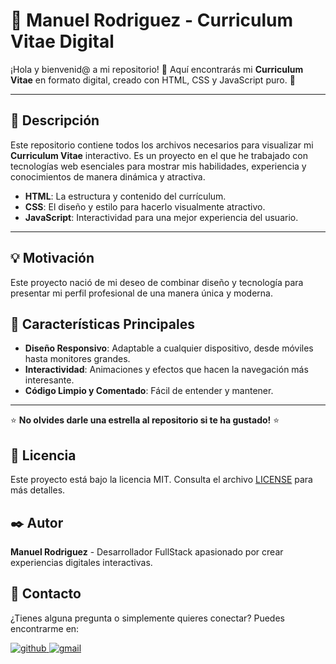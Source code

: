 # 💼 Manuel Rodriguez - Curriculum Vitae Digital

¡Hola y bienvenid@ a mi repositorio! 🎉 Aquí encontrarás mi **Curriculum Vitae** en formato digital, creado con HTML, CSS y JavaScript puro. 🚀

---

## 📝 Descripción

Este repositorio contiene todos los archivos necesarios para visualizar mi **Curriculum Vitae** interactivo. Es un proyecto en el que he trabajado con tecnologías web esenciales para mostrar mis habilidades, experiencia y conocimientos de manera dinámica y atractiva.

- **HTML**: La estructura y contenido del currículum.
- **CSS**: El diseño y estilo para hacerlo visualmente atractivo.
- **JavaScript**: Interactividad para una mejor experiencia del usuario.

---

## 💡 Motivación

Este proyecto nació de mi deseo de combinar diseño y tecnología para presentar mi perfil profesional de una manera única y moderna.

## 🌟 Características Principales

- **Diseño Responsivo**: Adaptable a cualquier dispositivo, desde móviles hasta monitores grandes.
- **Interactividad**: Animaciones y efectos que hacen la navegación más interesante.
- **Código Limpio y Comentado**: Fácil de entender y mantener.

---

⭐️ **No olvides darle una estrella al repositorio si te ha gustado!** ⭐️

## 📝 Licencia

Este proyecto está bajo la licencia MIT. Consulta el archivo [LICENSE](LICENSE) para más detalles.

## ✒️ Autor

**Manuel Rodriguez** - Desarrollador FullStack apasionado por crear experiencias digitales interactivas.

## 📧 Contacto

¿Tienes alguna pregunta o simplemente quieres conectar? Puedes encontrarme en:

<a href="https://www.instagram.com/kobra_gloryg/" target="_blank">
<img src=https://img.shields.io/badge/instagram-%2300acee.svg?color=purple&style=for-the-badge&logo=instagram&logoColor=white alt=github style="margin-bottom: 5px;" />

<a href="mailto:manuel.rodriguez9120@alumnos.udg.mx" target="_blank">
<img src=https://img.shields.io/badge/gmail-%2300acee.svg?color=EA4335&style=for-the-badge&logo=gmail&logoColor=white alt=gmail style="margin-bottom: 5px;" />
